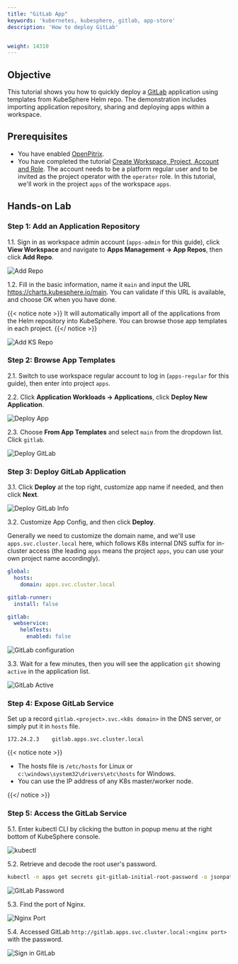 ```yaml
---
title: "GitLab App"
keywords: 'kubernetes, kubesphere, gitlab, app-store'
description: 'How to deploy GitLab'


weight: 14310
---
```


## Objective

This tutorial shows you how to quickly deploy a [GitLab](https://gitlab.com/gitlab-org/gitlab) application using templates from KubeSphere Helm repo. The demonstration includes importing application repository, sharing and deploying apps within a workspace.

## Prerequisites

- You have enabled [OpenPitrix](/docs/pluggable-components/app-store/).
- You have completed the tutorial [Create Workspace, Project, Account and Role](/docs/quick-start/create-workspace-and-project/). The account needs to be a platform regular user and to be invited as the project operator with the `operator` role. In this tutorial, we'll work in the project `apps` of the workspace `apps`.

## Hands-on Lab

### Step 1: Add an Application Repository

1.1. Sign in as workspace admin account (`apps-admin` for this guide), click **View Workspace** and navigate to **Apps Management → App Repos**, then click **Add Repo**.

  ![Add Repo](/images/docs/appstore/gitlab/add-repo.png)

1.2. Fill in the basic information, name it `main` and input the URL https://charts.kubesphere.io/main. You can validate if this URL is available, and choose OK when you have done.

  {{< notice note >}}
  It will automatically import all of the applications from the Helm repository into KubeSphere. You can browse those app templates in each project.
  {{</ notice >}}

  ![Add KS Repo](/images/docs/appstore/gitlab/add-ks-repo.png)

### Step 2: Browse App Templates

2.1. Switch to use workspace regular account to log in (`apps-regular` for this guide), then enter into project `apps`.

2.2. Click **Application Workloads → Applications**, click **Deploy New Application**.

  ![Deploy App](/images/docs/appstore/gitlab/deploy-app.png)

2.3. Choose **From App Templates** and select `main` from the dropdown list. Click `gitlab`.

  ![Deploy GitLab](/images/docs/appstore/gitlab/deploy-gitlab.png)

### Step 3: Deploy GitLab Application

3.1. Click **Deploy** at the top right, customize app name if needed, and then click **Next**.

  ![Deploy GitLab Info](/images/docs/appstore/gitlab/deploy-gitlab-info.png)

3.2. Customize App Config, and then click **Deploy**.

Generally we need to customize the domain name, and we'll use `apps.svc.cluster.local` here, which follows K8s internal DNS suffix for in-cluster access (the leading `apps` means the project `apps`, you can use your own project name accordingly).

  ```yaml
  global:
    hosts:
      domain: apps.svc.cluster.local

  gitlab-runner:
    install: false

  gitlab:
    webservice:
      helmTests:
        enabled: false
  ```

  ![GitLab configuration](/images/docs/appstore/gitlab/deploy-gitlab-conf.png)

3.3. Wait for a few minutes, then you will see the application `git` showing `active` in the application list.

  ![GitLab Active](/images/docs/appstore/gitlab/deploy-gitlab-done.png)

### Step 4: Expose GitLab Service

Set up a record `gitlab.<project>.svc.<k8s domain>` in the DNS server, or simply put it in `hosts` file.

```shell
172.24.2.3    gitlab.apps.svc.cluster.local
```

{{< notice note >}}

- The hosts file is `/etc/hosts` for Linux or `c:\windows\system32\drivers\etc\hosts` for Windows.
- You can use the IP address of any K8s master/worker node.

{{</ notice >}}

### Step 5: Access the GitLab Service

5.1. Enter kubectl CLI by clicking the button in popup menu at the right bottom of KubeSphere console.

  ![kubectl](/images/docs/appstore/gitlab/kubectl.png)

5.2. Retrieve and decode the root user's password.

  ```bash
  kubectl -n apps get secrets git-gitlab-initial-root-password -o jsonpath="{.data.password}" | base64 -d; echo
  ```

  ![GitLab Password](/images/docs/appstore/gitlab/gitlab-password.png)

5.3. Find the port of Nginx.

  ![Nginx Port](/images/docs/appstore/gitlab/nginx-port.png)

5.4. Accessed GitLab `http://gitlab.apps.svc.cluster.local:<nginx port>` with the password.

  ![Sign in GitLab](/images/docs/appstore/gitlab/signin-gitlab.png)
